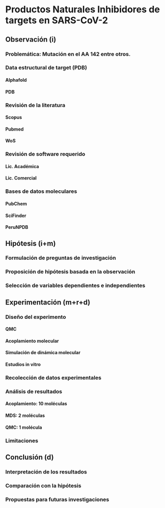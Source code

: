 # Productos Naturales Inhibidores de targets en SARS-CoV-2
## Observación (i)
### Problemática: Mutación en el AA 142 entre otros.
### Data estructural de target (PDB)
#### Alphafold
#### PDB
### Revisión de la literatura 
#### Scopus
#### Pubmed
#### WoS
### Revisión de software requerido
#### Lic. Académica
#### Lic. Comercial
### Bases de datos moleculares
#### PubChem
#### SciFinder
#### PeruNPDB

## Hipótesis (i+m)
### Formulación de preguntas de investigación
### Proposición de hipótesis basada en la observación
### Selección de variables dependientes e independientes

## Experimentación (m+r+d)
### Diseño del experimento
#### QMC
#### Acoplamiento molecular
#### Simulación de dinámica molecular
#### Estudios in vitro
### Recolección de datos experimentales
### Análisis de resultados
#### Acoplamiento: 10 moléculas
#### MDS: 2 moléculas 
#### QMC: 1 molécula
### Limitaciones

## Conclusión (d)
### Interpretación de los resultados
### Comparación con la hipótesis
### Propuestas para futuras investigaciones